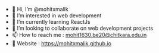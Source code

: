 - 👋 Hi, I’m @mohitxmalik
- 👀 I’m interested in web development
- 🌱 I’m currently learning ReactJs
- 💞️ I’m looking to collaborate on web development projects
- 📫 How to reach me : mohit1630.be20@chitkara.edu.in
- 💖 Website : https://mohitxmalik.github.io

<!---
mohitxmalik/mohitxmalik is a ✨ special ✨ repository because its `README.md` (this file) appears on your GitHub profile.
You can click the Preview link to take a look at your changes.
--->
